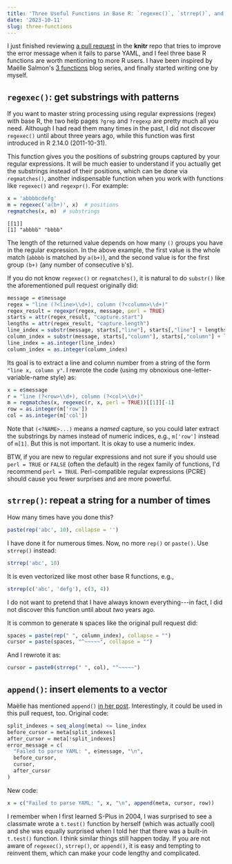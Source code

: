 ```yaml
---
title: 'Three Useful Functions in Base R: `regexec()`, `strrep()`, and `append()`'
date: '2023-10-11'
slug: three-functions
---
```


I just finished reviewing [a pull
request](https://github.com/yihui/knitr/pull/2294/files) in the **knitr** repo
that tries to improve the error message when it fails to parse YAML, and I feel
three base R functions are worth mentioning to more R users. I have been
inspired by Maëlle Salmon's [3
functions](https://masalmon.eu/2023/09/29/three-functions/) blog series, and
finally started writing one by myself.

## `regexec()`: get substrings with patterns

If you want to master string processing using regular expressions (regex) with
base R, the two help pages `?grep` and `?regexp` are pretty much all you need.
Although I had read them many times in the past, I did not discover `regexec()`
until about three years ago, while this function was first introduced in R
2.14.0 (2011-10-31).

This function gives you the positions of substring groups captured by your
regular expressions. It will be much easier to understand if you actually get
the substrings instead of their positions, which can be done via `regmatches()`,
another indispensable function when you work with functions like `regexec()` and
`regexpr()`. For example:

``` r
x = 'abbbbcdefg'
m = regexec('a(b+)', x)  # positions
regmatches(x, m)  # substrings
```

```         
[[1]]
[1] "abbbb" "bbbb"
```

The length of the returned value depends on how many `()` groups you have in the
regular expression. In the above example, the first value is the whole match
(`abbbb` is matched by `a(b+)`), and the second value is for the first group
`(b+)` (any number of consecutive `b`'s).

If you do not know `regexec()` or `regmatches()`, it is natural to do `substr()`
like the aforementioned pull request originally did:

``` r
message = e$message
regex = "line (?<line>\\d+), column (?<column>\\d+)"
regex_result = regexpr(regex, message, perl = TRUE)
starts = attr(regex_result, "capture.start")
lengths = attr(regex_result, "capture.length")
line_index = substr(message, starts[,"line"], starts[,"line"] + lengths[,"line"] - 1)
column_index = substr(message, starts[,"column"], starts[,"column"] + lengths[,"column"] - 1)
line_index = as.integer(line_index)
column_index = as.integer(column_index)
```

Its goal is to extract a line and column number from a string of the form
`"line x, column y"`. I rewrote the code (using my obnoxious
one-letter-variable-name style) as:

``` r
x = e$message
r = "line (?<row>\\d+), column (?<col>\\d+)"
m = regmatches(x, regexec(r, x, perl = TRUE))[[1]][-1]
row = as.integer(m['row'])
col = as.integer(m['col'])
```

Note that `(<?NAME>...)` means a *named* capture, so you could later extract the
substrings by names instead of numeric indices, e.g., `m['row']` instead of
`m[1]`. But this is not important. It is okay to use a numeric index.

BTW, if you are new to regular expressions and not sure if you should use
`perl = TRUE` or `FALSE` (often the default) in the regex family of functions,
I'd recommend `perl = TRUE`. Perl-compatible regular expressions (PCRE) should
cause you fewer surprises and are more powerful.

## `strrep()`: repeat a string for a number of times

How many times have you done this?

``` r
paste(rep('abc', 10), collapse = '')
```

I have done it for numerous times. Now, no more `rep()` or `paste()`. Use
`strrep()` instead:

``` r
strrep('abc', 10)
```

It is even vectorized like most other base R functions, e.g.,

``` r
strrep(c('abc', 'defg'), c(3, 4))
```

I do not want to pretend that I have always known everything---in fact, I did
not discover this function until about *two* years ago.

It is common to generate `N` spaces like the original pull request did:

``` r
spaces = paste(rep(" ", column_index), collapse = "")
cursor = paste(spaces, "^~~~~~", collapse = "")
```

And I rewrote it as:

``` r
cursor = paste0(strrep(" ", col), "^~~~~~")
```

## `append()`: insert elements to a vector

Maëlle has mentioned `append()` [in her post](https://masalmon.eu/2023/09/29/three-functions/). Interestingly, it could be used in
this pull request, too. Original code:

``` r
split_indexes = seq_along(meta) <= line_index
before_cursor = meta[split_indexes]
after_cursor = meta[!split_indexes]
error_message = c(
  "Failed to parse YAML: ", e$message, "\n",
  before_cursor,
  cursor,
  after_cursor
)
```

New code:

``` r
x = c("Failed to parse YAML: ", x, "\n", append(meta, cursor, row))
```

I remember when I first learned S-Plus in 2004, I was surprised to see a
classmate wrote a `t.test()` function by herself (which was actually cool) and
she was equally surprised when I told her that there was a built-in `t.test()`
function. I think similar things still happen today. If you are not aware of
`regexec()`, `strrep()`, or `append()`, it is easy and tempting to reinvent
them, which can make your code lengthy and complicated.
